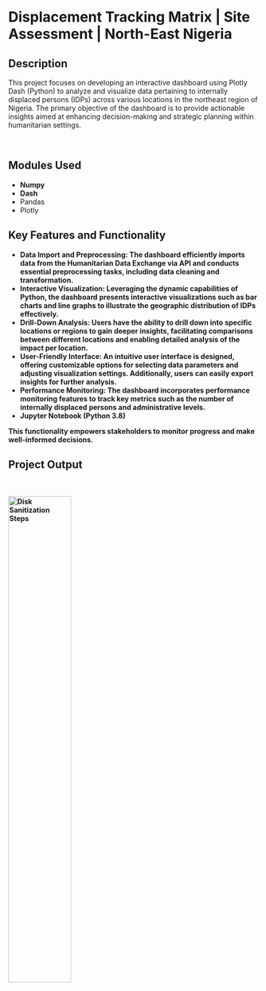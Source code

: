# Displacement Tracking Matrix | Site Assessment | North-East Nigeria



<h2>Description</h2>

This project focuses on developing an interactive dashboard using Plotly Dash (Python) to analyze and visualize data pertaining to internally displaced persons (IDPs) across various locations in the northeast region of Nigeria. The primary objective of the dashboard is to provide actionable insights aimed at enhancing decision-making and strategic planning within humanitarian settings.

<br />

<h2>Modules Used</h2>

- <b>Numpy</b> 
- <b>Dash</b>
- <c>Pandas</b>
- <d>Plotly</b>


<h2>Key Features and Functionality </h2>

- <b>Data Import and Preprocessing: The dashboard efficiently imports data from the Humanitarian Data Exchange via API and conducts essential preprocessing tasks, including data cleaning and transformation.<br />
- <b>Interactive Visualization: Leveraging the dynamic capabilities of Python, the dashboard presents interactive visualizations such as bar charts and line graphs to illustrate the geographic distribution of IDPs effectively.<br />
- <b>Drill-Down Analysis: Users have the ability to drill down into specific locations or regions to gain deeper insights, facilitating comparisons between different locations and enabling detailed analysis of the impact per location.<br />
- <b>User-Friendly Interface: An intuitive user interface is designed, offering customizable options for selecting data parameters and adjusting visualization settings. Additionally, users can easily export insights for further analysis.<br />
- <b>Performance Monitoring: The dashboard incorporates performance monitoring features to track key metrics such as the number of internally displaced persons and administrative levels. <br />
- <b>Jupyter Notebook</b> (Python 3.8)

This functionality empowers stakeholders to monitor progress and make well-informed decisions.

<h2>Project Output</h2>
<p align = "left"><br/>
 
  <br/>
<img src="https://yajitersoo.github.io/jsonapi/dtm dashbpoard image.png" height="50%" width="50%" alt="Disk Sanitization Steps"/>
<br />
<br />

